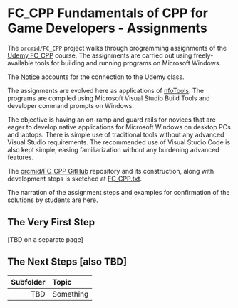 <!-- FC_CPP/docs/index.md 0.0.3    UTF-8                         2021-10-14
     ---1----|----2----|----3----|----4----|----5----|----6----|----7----|--*>
     -->

# FC\_CPP Fundamentals of CPP for Game Developers - Assignments

The `orcmid/FC_CPP` project walks through programming assignments of the
[Udemy FC_CPP](https://www.udemy.com/course/cpp-fundamentals/) course. The
assignments are carried out using freely-available tools for building and
running programs on Microsoft Windows.

The [Notice](NOTICE.txt) accounts for the connection to the Udemy class.

The assignments are evolved here as applications of
[nfoTools](https://orcmid.github.io/nfoTools).  The programs are compiled
using Microsoft Visual Studio Build Tools and developer command prompts on
Windows.

The objective is having an on-ramp and guard rails for novices that are eager
to develop native applications for Microsoft Windows on desktop PCs and
laptops.  There is simple use of traditional tools without any advanced Visual
Studio requirements. The recommended use of Visual Studio Code is also kept
simple, easing familiarization without any burdening advanced features.

The [orcmid/FC_CPP GitHub](https://github.com/orcmid/FC_CPP) repository and
its construction, along with development steps is sketched at
[FC_CPP.txt](https://github.com/orcmid/FC_CPP/blob/main/FC_CPP.txt).

The narration of the assignment steps and examples for confirmation of the
solutions by students are here.

## The Very First Step

\[TBD on a separate page\]

<!--
I recommend creation of a folder for all of the programming that is done as
part of the FC_CPP class.  A convenient place on Windows is the Documents
folder.  I am assuming that here.

. Go to the File Explorer and choose Documents in the Quick Access list.
. Use the New Folder operation to make a folder for the FC_CPP programming.
 I used `FC_CPP` for the name of my overall folder, putting it on my computer
 at `D:\Documents\GitHub\` for grouping with other projects.  Put yours where
 it will be easy for you to find and work in.
. Inside ***that*** folder, make one for the first program.  That's interior
folder `S1-FirstProgram` in my example.  It may be convenient to use the same
name in following along and comparing your results.
-->

## The Next Steps \[also TBD\]

| **Subfolder** |  **Topic** |
|   --:         |  :--       |
|  TBD          |  Something |

<!--
      0.0.2 2021-10-14T19:05Z Touch-ups and working around HTML comments
            glitch in GitHup pages.
      0.0.1 2021-10-14T17:29Z Prime the pump by adaptation for a placeholder
      0.0.0 2021-10-14T17:09Z Clone README.md 0.0.3 to adapt as docs/ entrance

                        *** end of docs/index.md ***
      -->

